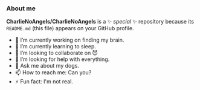 ### About me

**CharlieNoAngels/CharlieNoAngels** is a ✨ _special_ ✨ repository because its `README.md` (this file) appears on your GitHub profile.

- 🔭 I’m currently working on finding my brain.
- 🌱 I’m currently learning to sleep.
- 👯 I’m looking to collaborate on 😈
- 🤔 I’m looking for help with everything.
- 💬 Ask me about my dogs.
- 📫 How to reach me: Can you?
- ⚡ Fun fact: I'm not real.

